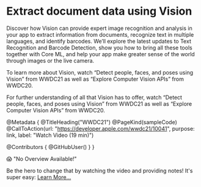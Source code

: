 # Extract document data using Vision

Discover how Vision can provide expert image recognition and analysis in your app to extract information from documents, recognize text in multiple languages, and identify barcodes. We’ll explore the latest updates to Text Recognition and Barcode Detection, show you how to bring all these tools together with Core ML, and help your app make greater sense of the world through images or the live camera.

To learn more about Vision, watch “Detect people, faces, and poses using Vision” from WWDC21 as well as “Explore Computer Vision APIs” from WWDC20.

For further understanding of all that Vision has to offer, watch “Detect people, faces, and poses using Vision” from WWDC21 as well as “Explore Computer Vision APIs” from WWDC20.

@Metadata {
   @TitleHeading("WWDC21")
   @PageKind(sampleCode)
   @CallToAction(url: "https://developer.apple.com/wwdc21/10041", purpose: link, label: "Watch Video (19 min)")

   @Contributors {
      @GitHubUser(<replace this with your GitHub handle>)
   }
}

😱 "No Overview Available!"

Be the hero to change that by watching the video and providing notes! It's super easy:
 [Learn More…](https://wwdcnotes.github.io/WWDCNotes/documentation/wwdcnotes/contributing)
